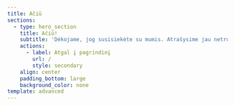 ```yaml
---
title: Ačiū
sections:
  - type: hero_section
    title: Ačiū!
    subtitle: 'Dėkojame, jog susisiekėte su mumis. Atrašysime jau netrukus. Geros dienos!'
    actions:
      - label: Atgal į pagrindinį
        url: /
        style: secondary
    align: center
    padding_bottom: large
    background_color: none
template: advanced
---
```

